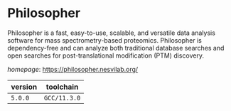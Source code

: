 # Philosopher

Philosopher is a fast, easy-to-use, scalable, and versatile  data analysis software for mass spectrometry-based proteomics. Philosopher  is dependency-free and can analyze both traditional database searches and  open searches for post-translational modification (PTM) discovery.

*homepage*: <https://philosopher.nesvilab.org/>

version | toolchain
--------|----------
``5.0.0`` | ``GCC/11.3.0``
